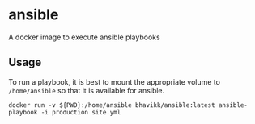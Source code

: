 # ansible
A docker image to execute ansible playbooks

## Usage
To run a playbook, it is best to mount the appropriate volume to `/home/ansible` so that it is available for ansible.
```
docker run -v ${PWD}:/home/ansible bhavikk/ansible:latest ansible-playbook -i production site.yml
```
